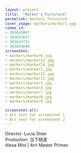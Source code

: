 ```yaml
---
layout: project
title:  "Markor's Furniture"
permalink: markors_furniture
cover_image: markors/markor1.jpg
vimeo_id:
- 303643867
- 303643817
- 303643731
- 303643644
screenshot:
- markors/markor6.jpg
- markors/markor13.jpg
- markors/markor14.jpg
- markors/markor1.jpg
- markors/markor15.jpg
- markors/markor11.jpg
- markors/markor3.jpg
- markors/markor4.jpg
- markors/markor7.jpg
- markors/markor8.jpg
- markors/markor9.jpg

screenshot-alt:
- Alt text for screenshot 1
- Alt text for screenshot 2
---
```


Director: Lucia Shen
<br>Production: 当下频道
<br>Alexa Mini | Arri Master Primes